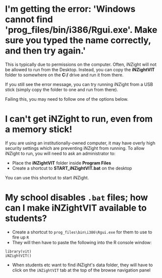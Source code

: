 # I'm getting the error: 'Windows cannot find 'prog_files/bin/i386/Rgui.exe'. Make sure you typed the name correctly, and then try again.'

This is typically due to permissions on the computer. Often, iNZight will not be allowed to run from the Desktop. Instead, you can copy the __iNZightVIT__ folder to somewhere on the __C:/__ drive and run it from there.

If you still see the error message, you can try running iNZight from a USB stick (simply copy the folder to one and run from there).

Failing this, you may need to follow one of the options below.


# I can't get iNZight to run, even from a memory stick!

If you are using an institutionally-owned computer, it may have overly high security settings which are preventing iNZight from running. To allow iNZight to run, you will need to ask an administrator to:

- Place the __iNZightVIT__ folder inside __Program Files__
- Create a shortcut to __START_iNZightVIT.bat__ on the desktop

You can use this shortcut to start iNZight.


# My school disables `.bat` files; how can I make iNZightVIT available to students?

- Create a shortcut to `prog_files\bin\i386\Rgui.exe` for them to use to fire up `R`
- They will then have to paste the following into the R console window:
```
library(vit)
iNZightVIT()
```
- When students etc want to find iNZight's data folder, they will have to click on the `iNZightVIT` tab at the top of the browse navigation panel
